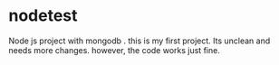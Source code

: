 # nodetest
Node js
project with mongodb . this is my first project. Its unclean and needs more changes. however, the code works just fine.
